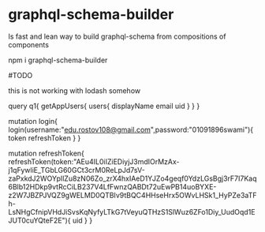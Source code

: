 # graphql-schema-builder

Is fast and lean way to build graphql-schema from compositions of components

npm i graphql-schema-builder

#TODO

this is not working with lodash somehow

query q1{
  getAppUsers{
  	users{
      displayName
      email
      uid
    }
  }
}

mutation login{
  login(username:"edu.rostov108@gmail.com",password:"01091896swami"){
    token
    refreshToken
  }
}

mutation refreshToken{
  refreshToken(token:"AEu4IL0iIZiEDiyjJ3mdIOrMzAx-j1qFywliE_TGbLG60GCt3crM0ReLpJd7sV-zaPxkdJ2WOYpIlZu8zN06Zo_zrX4hxIAeD1YJZo4geqf0YdzLGsBgj3rF7I7Kaq6Blb12HDkp9vtRcCiLB237V4LfFwnzQABDt72uEwPB14uoBYXE-z2W7JBZPJVQZ9gWELMD0QTBIv9tBQC4HHseHrx5OWvLHSk1_HyPZe3aTFh-LsNHgCfnipVHdJiSvsKqNyfyLTkG7tVeyuQTHzS1SlWuz6ZFo1Diy_UudOqd1EJUT0cuYQteF2E"){
    uid
  }
}